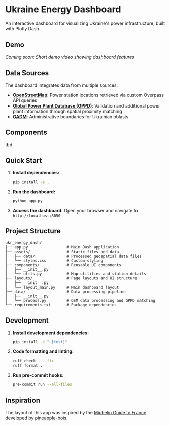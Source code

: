 # Ukraine Energy Dashboard

An interactive dashboard for visualizing Ukraine's power infrastructure, built with Plotly Dash.

## Demo

<!-- Placeholder for demo video -->
*Coming soon: Short demo video showing dashboard features*


## Data Sources

The dashboard integrates data from multiple sources:

- **[OpenStreetMap](https://www.openstreetmap.org/)**: Power station locations retrieved via custom Overpass API queries
- **[Global Power Plant Database (GPPD)](https://datasets.wri.org/dataset/globalpowerplantdatabase)**: Validation and additional power plant information through spatial proximity matching
- **[GADM](https://geodata.ucdavis.edu/gadm/)**: Administrative boundaries for Ukrainian oblasts

## Components

tbd

## Quick Start

1. **Install dependencies:**
   ```bash
   pip install -e .
   ```

2. **Run the dashboard:**
   ```bash
   python app.py
   ```

3. **Access the dashboard:**
   Open your browser and navigate to `http://localhost:8050`

## Project Structure

```
ukr_energy_dash/
├── app.py                 # Main Dash application
├── assets/                # Static files and data
│   ├── data/              # Processed geospatial data files
│   └── styles.css         # Custom styling
├── components/            # Reusable UI components
│   ├── __init__.py
│   └── utils.py           # Map utilities and station details
├── layouts/               # Page layouts and UI structure
│   ├── __init__.py
│   └── layout_main.py     # Main dashboard layout
├── data/                  # Data processing pipeline
│   ├── __init__.py
│   └── process.py         # OSM data processing and GPPD matching
└── requirements.txt       # Package dependencies
```

## Development

1. **Install development dependencies:**
   ```bash
   pip install -e ".[test]"
   ```

2. **Code formatting and linting:**
   ```bash
   ruff check . --fix
   ruff format .
   ```

3. **Run pre-commit hooks:**
   ```bash
   pre-commit run --all-files
   ```

## Inspiration

The layout of this app was inspired by the [Michelin Guide to France](https://restaurant-guide-france.net/) developed by [pineapple-bois](https://github.com/pineapple-bois/Michelin_App_Development).